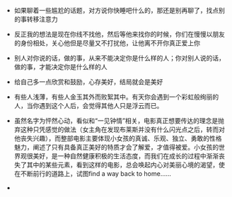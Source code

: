 - 如果聊着一些尴尬的话题，对方说你快睡吧什么的，那还是别再聊了，找点别的事转移注意力
- 反正我的想法是现在你线不找他，然后等他来找你的时候，你们在慢慢以朋友的身份相处，关心他但是尽量又不打扰他，让他离不开你真正爱上你
- 别人对你说的话，做的事，从来不能决定你是什么样的人；你对别人说的话，做的事，才能决定你是什么样的人
- 给自己多一点欣赏和鼓励，心存美好，结局就会是美好


- 有些人浅薄，有些人金玉其外而败絮其中。有天你会遇到一个彩虹般绚丽的人，当你遇到这个人后，会觉得其他人只是浮云而已。
- 虽然名字为怦然心动，看似和“一见钟情”相关，电影真正想要传达的理念是抛弃这种只凭感觉的做法（女主角在发现布莱斯并没有什么闪光点之后，转而对他丧失兴趣），而整部电影主要体现小女孩的真诚、乐观、独立、勇敢的性格魅力，阐述了只有具备真正美好的特质才会了解爱，才值得被爱。小女孩的世界观很美好，是一种自然健康积极的生活态度，而我们在成长的过程中渐渐丧失了其中的某些元素，看到这样的电影，总会唤起内心对美丽心境的渴望，使在不断前行的道路上，试图find a way back to home……

-


